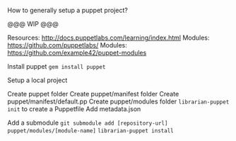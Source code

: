 How to generally setup a puppet project?

@@@ WIP @@@

Resources:
http://docs.puppetlabs.com/learning/index.html
Modules: https://github.com/puppetlabs/
Modules: https://github.com/example42/puppet-modules

Install puppet `gem install puppet`

Setup a local project

Create puppet folder
Create puppet/manifest folder
Create puppet/manifest/default.pp
Create puppet/modules folder
`librarian-puppet init` to create a Puppetfile
Add metadata.json

Add a submodule `git submodule add [repository-url] puppet/modules/[module-name]`
`librarian-puppet install`

